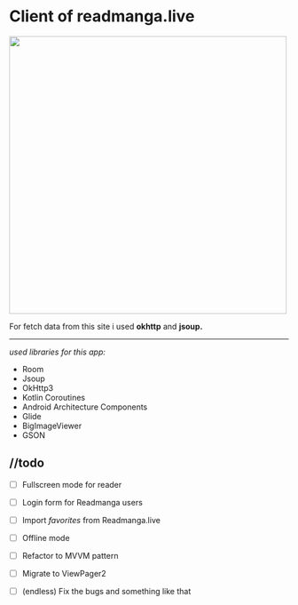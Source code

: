 # Client of readmanga.live

<p align="left">
<img src="https://github.com/razovu/ReadManga/blob/master/readmanga_demo.gif" href="" height="500">

For fetch data from this site i used **okhttp** and **jsoup.**

---

*used libraries for this app:*

- Room
- Jsoup
- OkHttp3
- Kotlin Coroutines
- Android Architecture Components
- Glide
- BigImageViewer
- GSON

## //todo

+ [ ] Fullscreen mode for reader
+ [ ] Login form for Readmanga users
+ [ ] Import *favorites* from Readmanga.live
+ [ ] Offline mode
+ [ ] Refactor to MVVM pattern
+ [ ] Migrate to ViewPager2
+ [ ] (endless) Fix the bugs and something like that

